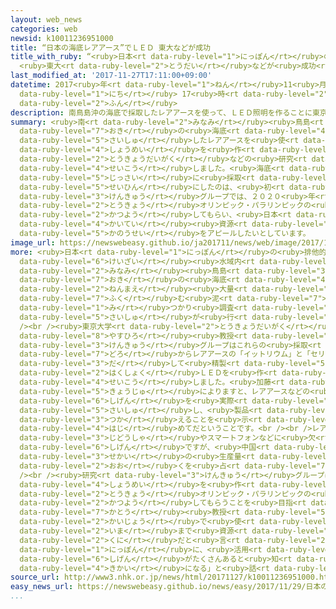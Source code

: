 ```yaml
---
layout: web_news
categories: web
newsid: k10011236951000
title: “日本の海底レアアース”でＬＥＤ 東大などが成功
title_with_ruby: “<ruby>日本<rt data-ruby-level="1">にっぽん</rt></ruby>の<ruby>海底<rt data-ruby-level="4">かいてい</rt></ruby>レアアース”でＬＥＤ
  <ruby>東大<rt data-ruby-level="2">とうだい</rt></ruby>などが<ruby>成功<rt data-ruby-level="4">せいこう</rt></ruby>
last_modified_at: '2017-11-27T17:11:00+09:00'
datetime: 2017<ruby>年<rt data-ruby-level="1">ねん</rt></ruby>11<ruby>月<rt data-ruby-level="1">がつ</rt></ruby>27<ruby>日<rt
  data-ruby-level="1">にち</rt></ruby> 17<ruby>時<rt data-ruby-level="2">じ</rt></ruby>11<ruby>分<rt
  data-ruby-level="2">ふん</rt></ruby>
description: 南鳥島沖の海底で採取したレアアースを使って、ＬＥＤ照明を作ることに東京大学などの研究グループが成功しました。海底のレアアースを実際に採取して製品にしたのは、初めてだということで、研究グループでは、２０２０年の東京オリンピック・パラリンピックの会場で活用してもらい、日本の海底資源の可能性をアピールしたいとしています。
summary: <ruby>南<rt data-ruby-level="2">みなみ</rt></ruby><ruby>鳥島<rt data-ruby-level="3">とりしま</rt></ruby><ruby>沖<rt
  data-ruby-level="7">おき</rt></ruby>の<ruby>海底<rt data-ruby-level="4">かいてい</rt></ruby>で<ruby>採取<rt
  data-ruby-level="5">さいしゅ</rt></ruby>したレアアースを<ruby>使<rt data-ruby-level="3">つか</rt></ruby>って、ＬＥＤ<ruby>照明<rt
  data-ruby-level="4">しょうめい</rt></ruby>を<ruby>作<rt data-ruby-level="2">つく</rt></ruby>ることに<ruby>東京大学<rt
  data-ruby-level="2">とうきょうだいがく</rt></ruby>などの<ruby>研究<rt data-ruby-level="3">けんきゅう</rt></ruby>グループが<ruby>成功<rt
  data-ruby-level="4">せいこう</rt></ruby>しました。<ruby>海底<rt data-ruby-level="4">かいてい</rt></ruby>のレアアースを<ruby>実際<rt
  data-ruby-level="5">じっさい</rt></ruby>に<ruby>採取<rt data-ruby-level="5">さいしゅ</rt></ruby>して<ruby>製品<rt
  data-ruby-level="5">せいひん</rt></ruby>にしたのは、<ruby>初<rt data-ruby-level="4">はじ</rt></ruby>めてだということで、<ruby>研究<rt
  data-ruby-level="3">けんきゅう</rt></ruby>グループでは、２０２０<ruby>年<rt data-ruby-level="1">ねん</rt></ruby>の<ruby>東京<rt
  data-ruby-level="2">とうきょう</rt></ruby>オリンピック・パラリンピックの<ruby>会場<rt data-ruby-level="2">かいじょう</rt></ruby>で<ruby>活用<rt
  data-ruby-level="2">かつよう</rt></ruby>してもらい、<ruby>日本<rt data-ruby-level="1">にっぽん</rt></ruby>の<ruby>海底<rt
  data-ruby-level="4">かいてい</rt></ruby><ruby>資源<rt data-ruby-level="6">しげん</rt></ruby>の<ruby>可能性<rt
  data-ruby-level="5">かのうせい</rt></ruby>をアピールしたいとしています。
image_url: https://newswebeasy.github.io/ja201711/news/web/image/2017/11/27/K10011236951_1711271619_1711271623_01_02.jpg
more: <ruby>日本<rt data-ruby-level="1">にっぽん</rt></ruby>の<ruby>排他的<rt data-ruby-level="7">はいたてき</rt></ruby><ruby>経済<rt
  data-ruby-level="6">けいざい</rt></ruby><ruby>水域内<rt data-ruby-level="6">すいいきない</rt></ruby>にある<ruby>南<rt
  data-ruby-level="2">みなみ</rt></ruby><ruby>鳥島<rt data-ruby-level="3">とりしま</rt></ruby><ruby>沖<rt
  data-ruby-level="7">おき</rt></ruby>の<ruby>海底<rt data-ruby-level="4">かいてい</rt></ruby>では、５<ruby>年前<rt
  data-ruby-level="2">ねんまえ</rt></ruby><ruby>大量<rt data-ruby-level="4">たいりょう</rt></ruby>のレアアースを<ruby>含<rt
  data-ruby-level="7">ふく</rt></ruby>む<ruby>泥<rt data-ruby-level="7">どろ</rt></ruby>が<ruby>見<rt
  data-ruby-level="1">み</rt></ruby>つかり<ruby>調査<rt data-ruby-level="5">ちょうさ</rt></ruby>のための<ruby>採取<rt
  data-ruby-level="5">さいしゅ</rt></ruby>が<ruby>行<rt data-ruby-level="2">おこな</rt></ruby>われてきました。<br
  /><br /><ruby>東京大学<rt data-ruby-level="2">とうきょうだいがく</rt></ruby>の<ruby>加藤<rt data-ruby-level="7">かとう</rt></ruby><ruby>泰浩<rt
  data-ruby-level="8">やすひろ</rt></ruby><ruby>教授<rt data-ruby-level="5">きょうじゅ</rt></ruby>らの<ruby>研究<rt
  data-ruby-level="3">けんきゅう</rt></ruby>グループはこれらの<ruby>採取<rt data-ruby-level="5">さいしゅ</rt></ruby>した<ruby>泥<rt
  data-ruby-level="7">どろ</rt></ruby>からレアアースの「イットリウム」と「セリウム」を<ruby>取<rt data-ruby-level="3">と</rt></ruby>り<ruby>出<rt
  data-ruby-level="3">だ</rt></ruby>して<ruby>精製<rt data-ruby-level="5">せいせい</rt></ruby>し<ruby>白色<rt
  data-ruby-level="2">はくしょく</rt></ruby>ＬＥＤを<ruby>作<rt data-ruby-level="2">つく</rt></ruby>ることに<ruby>成功<rt
  data-ruby-level="4">せいこう</rt></ruby>しました。<ruby>加藤<rt data-ruby-level="7">かとう</rt></ruby><ruby>教授<rt
  data-ruby-level="5">きょうじゅ</rt></ruby>によりますと、レアアースなどの<ruby>海底<rt data-ruby-level="4">かいてい</rt></ruby><ruby>資源<rt
  data-ruby-level="6">しげん</rt></ruby>を<ruby>実際<rt data-ruby-level="5">じっさい</rt></ruby>に<ruby>採取<rt
  data-ruby-level="5">さいしゅ</rt></ruby>し、<ruby>製品<rt data-ruby-level="5">せいひん</rt></ruby>として<ruby>使<rt
  data-ruby-level="3">つか</rt></ruby>えることを<ruby>示<rt data-ruby-level="5">しめ</rt></ruby>したのは<ruby>初<rt
  data-ruby-level="4">はじ</rt></ruby>めてだということです。<br /><br />レアアースは<ruby>電気<rt data-ruby-level="2">でんき</rt></ruby><ruby>自動車<rt
  data-ruby-level="3">じどうしゃ</rt></ruby>やスマートフォンなどに<ruby>欠<rt data-ruby-level="4">か</rt></ruby>かせない<ruby>資源<rt
  data-ruby-level="6">しげん</rt></ruby>ですが、<ruby>中国<rt data-ruby-level="2">ちゅうごく</rt></ruby>が<ruby>世界<rt
  data-ruby-level="3">せかい</rt></ruby>の<ruby>生産量<rt data-ruby-level="4">せいさんりょう</rt></ruby>の<ruby>多<rt
  data-ruby-level="2">おお</rt></ruby>くを<ruby>占<rt data-ruby-level="7">し</rt></ruby>めています。<br
  /><br /><ruby>研究<rt data-ruby-level="3">けんきゅう</rt></ruby>グループは、さらに<ruby>多<rt data-ruby-level="2">おお</rt></ruby>くのＬＥＤ<ruby>照明<rt
  data-ruby-level="4">しょうめい</rt></ruby>を<ruby>作<rt data-ruby-level="2">つく</rt></ruby>り<ruby>東京<rt
  data-ruby-level="2">とうきょう</rt></ruby>オリンピック・パラリンピックの<ruby>会場<rt data-ruby-level="2">かいじょう</rt></ruby>で<ruby>活用<rt
  data-ruby-level="2">かつよう</rt></ruby>してもらうことを<ruby>目指<rt data-ruby-level="3">めざ</rt></ruby>していて、<ruby>加藤<rt
  data-ruby-level="7">かとう</rt></ruby><ruby>教授<rt data-ruby-level="5">きょうじゅ</rt></ruby>は「オリンピックの<ruby>会場<rt
  data-ruby-level="2">かいじょう</rt></ruby>で<ruby>使<rt data-ruby-level="3">つか</rt></ruby>ってもらえれば、<ruby>今<rt
  data-ruby-level="2">いま</rt></ruby>まで<ruby>資源<rt data-ruby-level="6">しげん</rt></ruby>のない<ruby>国<rt
  data-ruby-level="2">くに</rt></ruby>だと<ruby>言<rt data-ruby-level="2">い</rt></ruby>われていた<ruby>日本<rt
  data-ruby-level="1">にっぽん</rt></ruby>に、<ruby>活用<rt data-ruby-level="2">かつよう</rt></ruby>できる<ruby>資源<rt
  data-ruby-level="6">しげん</rt></ruby>がたくさんあると<ruby>知<rt data-ruby-level="2">し</rt></ruby>ってもらうよい<ruby>機会<rt
  data-ruby-level="4">きかい</rt></ruby>になる」と<ruby>話<rt data-ruby-level="2">はな</rt></ruby>しています。
source_url: http://www3.nhk.or.jp/news/html/20171127/k10011236951000.html
easy_news_url: https://newswebeasy.github.io/news/easy/2017/11/29/日本の海で取ったレアアースからLEDライトを作る
...
```

